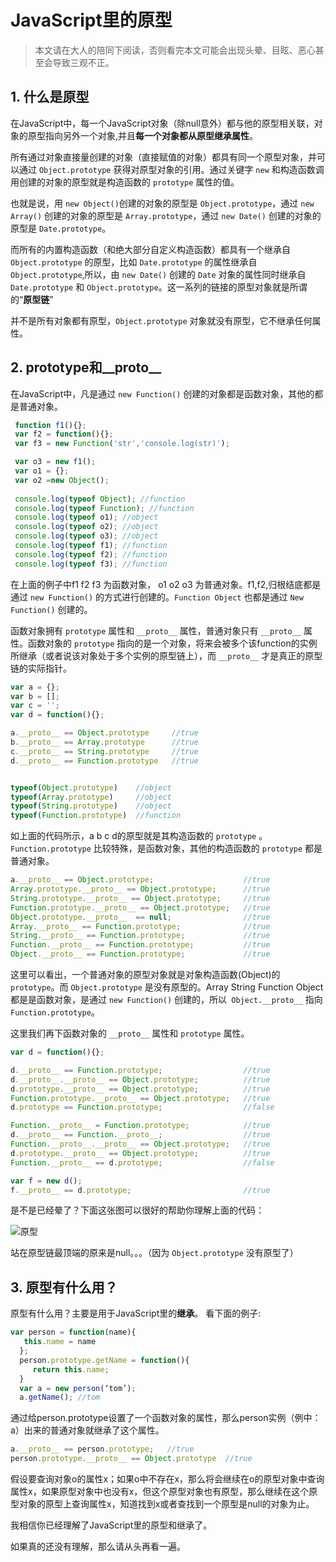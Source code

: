 # JavaScript里的原型

>本文请在大人的陪同下阅读，否则看完本文可能会出现头晕、目眩、恶心甚至会导致三观不正。

## 1. 什么是原型
在JavaScript中，每一个JavaScript对象（除null意外）都与他的原型相关联，对象的原型指向另外一个对象,并且**每一个对象都从原型继承属性**。

所有通过对象直接量创建的对象（直接赋值的对象）都具有同一个原型对象，并可以通过 `Object.prototype` 获得对原型对象的引用。通过关键字 `new` 和构造函数调用创建的对象的原型就是构造函数的 `prototype` 属性的值。

也就是说，用 `new Object()`创建的对象的原型是 `Object.prototype`，通过 `new Array()` 创建的对象的原型是 `Array.prototype`，通过 `new Date()` 创建的对象的原型是 `Date.prototype`。

而所有的内置构造函数（和绝大部分自定义构造函数）都具有一个继承自 `Object.prototype` 的原型，比如 `Date.prototype` 的属性继承自 `Object.prototype`,所以，由 `new Date()` 创建的 `Date` 对象的属性同时继承自 `Date.prototype` 和 `Object.prototype`。这一系列的链接的原型对象就是所谓的“**原型链**”

并不是所有对象都有原型，`Object.prototype` 对象就没有原型，它不继承任何属性。



## 2. prototype和__proto__

在JavaScript中，凡是通过 `new Function()` 创建的对象都是函数对象，其他的都是普通对象。

```javascript
 function f1(){};
 var f2 = function(){};
 var f3 = new Function('str','console.log(str)');

 var o3 = new f1();
 var o1 = {};
 var o2 =new Object();
 
 console.log(typeof Object); //function
 console.log(typeof Function); //function
 console.log(typeof o1); //object
 console.log(typeof o2); //object
 console.log(typeof o3); //object
 console.log(typeof f1); //function
 console.log(typeof f2); //function
 console.log(typeof f3); //function
```
在上面的例子中f1 f2 f3 为函数对象， o1 o2 o3 为普通对象。f1,f2,归根结底都是通过 `new Function()` 的方式进行创建的。`Function Object` 也都是通过 `New Function()` 创建的。

函数对象拥有 `prototype` 属性和 `__proto__` 属性，普通对象只有 `__proto__` 属性。函数对象的 `prototype`  指向的是一个对象，将来会被多个该function的实例所继承（或者说该对象处于多个实例的原型链上），而 `__proto__` 才是真正的原型链的实际指针。
```javascript
var a = {};
var b = []; 
var c = '';
var d = function(){};

a.__proto__ == Object.prototype     //true
b.__proto__ == Array.prototype      //true
c.__proto__ == String.prototype     //true
d.__proto__ == Function.prototype   //true


typeof(Object.prototype)    //object
typeof(Array.prototype)     //object
typeof(String.prototype)    //object
typeof(Function.prototype)  //function
```
如上面的代码所示，a b c d的原型就是其构造函数的 `prototype` 。 `Function.prototype` 比较特殊，是函数对象，其他的构造函数的 `prototype` 都是普通对象。

```javascript
a.__proto__ == Object.prototype;                    //true
Array.prototype.__proto__ == Object.prototype;      //true
String.prototype.__proto__ == Object.prototype;     //true
Function.prototype.__proto__ == Object.prototype;   //true
Object.prototype.__proto__  == null;                //true
Array.__proto__ == Function.prototype;              //true
String.__proto__ == Function.prototype;             //true
Function.__proto__ == Function.prototype;           //true
Object.__proto__ == Function.prototype;             //true
```
这里可以看出，一个普通对象的原型对象就是对象构造函数(Object)的 `prototype`。而 `Object.prototype` 是没有原型的。Array String Function Object 都是是函数对象，是通过 `new Function()` 创建的，所以` Object.__proto__` 指向 `Function.prototype`。

这里我们再下函数对象的 `__proto__` 属性和 `prototype` 属性。

```javascript
var d = function(){};

d.__proto__ == Function.prototype;                  //true
d.__proto__.__proto__ == Object.prototype;          //true
d.prototype.__proto__ == Object.prototype;          //true
Function.prototype.__proto__ == Object.prototype;   //true
d.prototype == Function.prototype;                  //false

Function.__proto__ = Function.prototype;            //true
d.__proto__ == Function.__proto__;                  //true
Function.__proto__.__proto__ == Object.prototype;   //true
d.prototype.__proto__ == Object.prototype;          //true
Function.__proto__ == d.prototype;                  //false

var f = new d();
f.__proto__ == d.prototype;                         //true
```
是不是已经晕了？下面这张图可以很好的帮助你理解上面的代码：

![原型](http://image17-c.poco.cn/mypoco/myphoto/20151118/15/17830804220151118155707063.jpg)

站在原型链最顶端的原来是null。。。（因为 `Object.prototype` 没有原型了）

## 3. 原型有什么用？
原型有什么用？主要是用于JavaScript里的**继承**。
看下面的例子:
```javascript
var person = function(name){
   this.name = name
  };
  person.prototype.getName = function(){
     return this.name; 
  }
  var a = new person(‘tom’);
  a.getName(); //tom
```

通过给person.prototype设置了一个函数对象的属性，那么person实例（例中：a）出来的普通对象就继承了这个属性。

```javascript
a.__proto__ == person.prototype;   //true
person.prototype.__proto__ == Object.prototype  //true
```

假设要查询对象o的属性x；如果o中不存在x，那么将会继续在o的原型对象中查询属性x，如果原型对象中也没有x，但这个原型对象也有原型，那么继续在这个原型对象的原型上查询属性x，知道找到x或者查找到一个原型是null的对象为止。

我相信你已经理解了JavaScript里的原型和继承了。

如果真的还没有理解，那么请从头再看一遍。